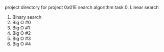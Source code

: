 project directory for project 0x01E search algorithm
task
0. Linear search
1. Binary search 
2. Big O #0
3. Big O #1
4. Big O #2
5. Big O #3
6. Big O #4
